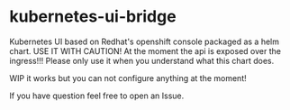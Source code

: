 # kubernetes-ui-bridge
Kubernetes UI based on Redhat's openshift console packaged as a helm chart.
USE IT WITH CAUTION!
At the moment the api is exposed over the ingress!!! 
Please only use it when you understand what this chart does. 

WIP it works but you can not configure anything at the moment!

If you have question feel free to open an Issue.
